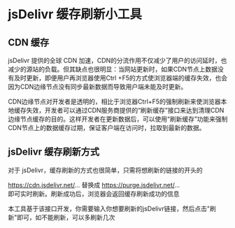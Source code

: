 # jsDelivr 缓存刷新小工具

## CDN 缓存
jsDelivr 提供的全球 CDN 加速，CDN的分流作用不仅减少了用户的访问延时，也减少的源站的负载。但其缺点也很明显：当网站更新时，如果CDN节点上数据没有及时更新，即便用户再浏览器使用Ctrl +F5的方式使浏览器端的缓存失效，也会因为CDN边缘节点没有同步最新数据而导致用户端未能及时更新。 

CDN边缘节点对开发者是透明的，相比于浏览器Ctrl+F5的强制刷新来使浏览器本地缓存失效，开发者可以通过CDN服务商提供的“刷新缓存”接口来达到清理CDN边缘节点缓存的目的。这样开发者在更新数据后，可以使用“刷新缓存”功能来强制CDN节点上的数据缓存过期，保证客户端在访问时，拉取到最新的数据。 

## jsDelivr 缓存刷新方式
对于 jsDelivr，缓存刷新的方式也很简单，只需将想刷新的链接的开头的


https://cdn.jsdelivr.net/...
替换成
https://purge.jsdelivr.net/...  
即可实时刷新。刷新成功后，浏览器会返回缓存刷新成功的信息  

本工具基于该接口开发，你需要输入你想要刷新的jsDelivr链接，然后点击"刷新"即可，如不能刷新，可以多刷新几次






















